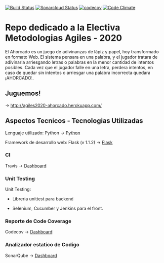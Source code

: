 [![Build Status](https://travis-ci.org/GabiCapitanelli/Ahorcado.svg?branch=master)](https://travis-ci.com/GabiCapitanelli/Ahorcado)   [![Sonarcloud Status](https://sonarcloud.io/api/project_badges/measure?project=GabiCapitanelli_Ahorcado&metric=alert_status)](https://sonarcloud.io/dashboard?id=GabiCapitanelli_Ahorcado)  [![codecov](https://codecov.io/gh/GabiCapitanelli/Ahorcado/branch/master/graph/badge.svg)](https://codecov.io/gh/GabiCapitanelli/Ahorcado)     [![Code Climate](https://codeclimate.com/github/GabiCapitanelli/Ahorcado//badges/gpa.svg)](https://codeclimate.com/github/GabiCapitanelli/Ahorcado/)
# Repo dedicado a la Electiva Metodologias Agiles - 2020

El Ahorcado es un juego de adivinanzas de lápiz y papel, hoy transformado en formato Web. 
El sistema pensara en una palabra, y el jugador tratara de adivinarla arriesgando letras o palabras en la menor cantidad de intentos posibles.
Cada vez que el jugador falle en una letra, perdera intentos, en caso de quedar sin intentos o arriesgar una palabra incorrecta quedara ¡AHORCADO!.

## Juguemos!
-> http://agiles2020-ahorcado.herokuapp.com/


## Aspectos Tecnicos - Tecnologias Utilizadas 

Lenguaje utilizado: Python -> [Python](https://www.python.org/)

Framework de desarrollo web: Flask (v 1.1.2) -> [Flask](https://flask.palletsprojects.com/) 

### CI
Travis -> [Dashboard](https://travis-ci.com/github/GabiCapitanelli/Ahorcado/builds/176235850)  

### Unit Testing
Unit Testing:

  * Libreria unittest para backend
  
  * Selenium, Cucumber y Jenkins para el front.

### Reporte de Code Coverage
Codecov -> [Dashboard](https://codecov.io/gh/GabiCapitanelli/Ahorcado)  

### Analizador estatico de Codigo
SonarQube -> [Dashboard](https://sonarcloud.io/dashboard?id=GabiCapitanelli_Ahorcado)  



